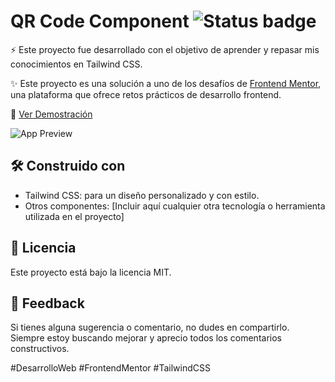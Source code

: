 # QR Code Component ![Status badge](https://img.shields.io/badge/status-Completed-green)

 ⚡️ Este proyecto fue desarrollado con el objetivo de aprender y repasar mis conocimientos en Tailwind CSS.

✨ Este proyecto es una solución a uno de los desafíos de [Frontend Mentor](https://www.frontendmentor.io/challenges/qr-code-component-iux_sIO_H), una plataforma que ofrece retos prácticos de desarrollo frontend.

🔗 [Ver Demostración](https://qr-code-component-liard-three.vercel.app/)

![App Preview](https://github.com/stivenjimenez/QRCodeComponent/assets/58489695/61a63c79-aa50-41c1-a1dd-2ff03ffcd6e4)

## 🛠️ Construido con
- Tailwind CSS: para un diseño personalizado y con estilo.
- Otros componentes: [Incluir aquí cualquier otra tecnología o herramienta utilizada en el proyecto]

## 📜 Licencia
Este proyecto está bajo la licencia MIT. 

## 🔄 Feedback
Si tienes alguna sugerencia o comentario, no dudes en compartirlo. Siempre estoy buscando mejorar y aprecio todos los comentarios constructivos.

#DesarrolloWeb #FrontendMentor #TailwindCSS
